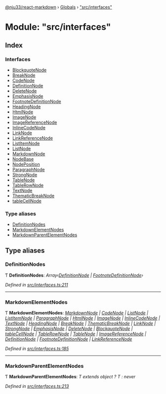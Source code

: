 [@nju33/react-markdown](../README.md) › [Globals](../globals.md) › ["src/interfaces"](_src_interfaces_.md)

# Module: "src/interfaces"

## Index

### Interfaces

* [BlockquoteNode](../interfaces/_src_interfaces_.blockquotenode.md)
* [BreakNode](../interfaces/_src_interfaces_.breaknode.md)
* [CodeNode](../interfaces/_src_interfaces_.codenode.md)
* [DefinitionNode](../interfaces/_src_interfaces_.definitionnode.md)
* [DeleteNode](../interfaces/_src_interfaces_.deletenode.md)
* [EmphasisNode](../interfaces/_src_interfaces_.emphasisnode.md)
* [FootnoteDefinitionNode](../interfaces/_src_interfaces_.footnotedefinitionnode.md)
* [HeadingNode](../interfaces/_src_interfaces_.headingnode.md)
* [HtmlNode](../interfaces/_src_interfaces_.htmlnode.md)
* [ImageNode](../interfaces/_src_interfaces_.imagenode.md)
* [ImageReferenceNode](../interfaces/_src_interfaces_.imagereferencenode.md)
* [InlineCodeNode](../interfaces/_src_interfaces_.inlinecodenode.md)
* [LinkNode](../interfaces/_src_interfaces_.linknode.md)
* [LinkReferenceNode](../interfaces/_src_interfaces_.linkreferencenode.md)
* [ListItemNode](../interfaces/_src_interfaces_.listitemnode.md)
* [ListNode](../interfaces/_src_interfaces_.listnode.md)
* [MarkdownNode](../interfaces/_src_interfaces_.markdownnode.md)
* [NodeBase](../interfaces/_src_interfaces_.nodebase.md)
* [NodePosition](../interfaces/_src_interfaces_.nodeposition.md)
* [ParagraphNode](../interfaces/_src_interfaces_.paragraphnode.md)
* [StrongNode](../interfaces/_src_interfaces_.strongnode.md)
* [TableNode](../interfaces/_src_interfaces_.tablenode.md)
* [TableRowNode](../interfaces/_src_interfaces_.tablerownode.md)
* [TextNode](../interfaces/_src_interfaces_.textnode.md)
* [ThematicBreakNode](../interfaces/_src_interfaces_.thematicbreaknode.md)
* [tableCellNode](../interfaces/_src_interfaces_.tablecellnode.md)

### Type aliases

* [DefinitionNodes](_src_interfaces_.md#definitionnodes)
* [MarkdownElementNodes](_src_interfaces_.md#markdownelementnodes)
* [MarkdownParentElementNodes](_src_interfaces_.md#markdownparentelementnodes)

## Type aliases

###  DefinitionNodes

Ƭ **DefinitionNodes**: *Array‹[DefinitionNode](../interfaces/_src_interfaces_.definitionnode.md) | [FootnoteDefinitionNode](../interfaces/_src_interfaces_.footnotedefinitionnode.md)›*

*Defined in [src/interfaces.ts:211](https://github.com/nju33/react-markdown/blob/52ced5e/src/interfaces.ts#L211)*

___

###  MarkdownElementNodes

Ƭ **MarkdownElementNodes**: *[MarkdownNode](../interfaces/_src_interfaces_.markdownnode.md) | [CodeNode](../interfaces/_src_interfaces_.codenode.md) | [ListNode](../interfaces/_src_interfaces_.listnode.md) | [ListItemNode](../interfaces/_src_interfaces_.listitemnode.md) | [ParagraphNode](../interfaces/_src_interfaces_.paragraphnode.md) | [HtmlNode](../interfaces/_src_interfaces_.htmlnode.md) | [ImageNode](../interfaces/_src_interfaces_.imagenode.md) | [InlineCodeNode](../interfaces/_src_interfaces_.inlinecodenode.md) | [TextNode](../interfaces/_src_interfaces_.textnode.md) | [HeadingNode](../interfaces/_src_interfaces_.headingnode.md) | [BreakNode](../interfaces/_src_interfaces_.breaknode.md) | [ThematicBreakNode](../interfaces/_src_interfaces_.thematicbreaknode.md) | [LinkNode](../interfaces/_src_interfaces_.linknode.md) | [StrongNode](../interfaces/_src_interfaces_.strongnode.md) | [EmphasisNode](../interfaces/_src_interfaces_.emphasisnode.md) | [DeleteNode](../interfaces/_src_interfaces_.deletenode.md) | [BlockquoteNode](../interfaces/_src_interfaces_.blockquotenode.md) | [tableCellNode](../interfaces/_src_interfaces_.tablecellnode.md) | [TableRowNode](../interfaces/_src_interfaces_.tablerownode.md) | [TableNode](../interfaces/_src_interfaces_.tablenode.md) | [ImageReferenceNode](../interfaces/_src_interfaces_.imagereferencenode.md) | [DefinitionNode](../interfaces/_src_interfaces_.definitionnode.md) | [FootnoteDefinitionNode](../interfaces/_src_interfaces_.footnotedefinitionnode.md) | [LinkReferenceNode](../interfaces/_src_interfaces_.linkreferencenode.md)*

*Defined in [src/interfaces.ts:185](https://github.com/nju33/react-markdown/blob/52ced5e/src/interfaces.ts#L185)*

___

###  MarkdownParentElementNodes

Ƭ **MarkdownParentElementNodes**: *T extends object ? T : never*

*Defined in [src/interfaces.ts:213](https://github.com/nju33/react-markdown/blob/52ced5e/src/interfaces.ts#L213)*
